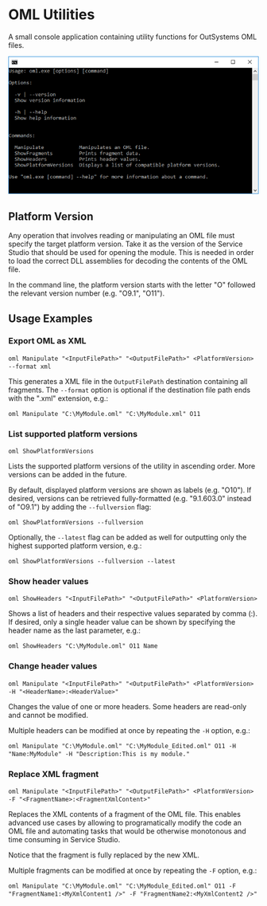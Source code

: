 # OML Utilities

A small console application containing utility functions for OutSystems OML files.

![OML Console Image Example](docs/oml-console.png)

## Platform Version

Any operation that involves reading or manipulating an OML file must specify the target platform version. Take it as the version of the Service Studio that should be used for opening the module. This is needed in order to load the correct DLL assemblies for decoding the contents of the OML file.

In the command line, the platform version starts with the letter "O" followed the relevant version number (e.g. "O9.1", "O11").

## Usage Examples

### Export OML as XML

```
oml Manipulate "<InputFilePath>" "<OutputFilePath>" <PlatformVersion> --format xml
```

This generates a XML file in the `OutputFilePath` destination containing all fragments. The `--format` option is optional if the destination file path ends with the ".xml" extension, e.g.:

```
oml Manipulate "C:\MyModule.oml" "C:\MyModule.xml" O11
```

### List supported platform versions

```
oml ShowPlatformVersions
```

Lists the supported platform versions of the utility in ascending order. More versions can be added in the future.

By default, displayed platform versions are shown as labels (e.g. "O10"). If desired, versions can be retrieved fully-formatted (e.g. "9.1.603.0" instead of "O9.1") by adding the `--fullversion` flag:

```
oml ShowPlatformVersions --fullversion
```

Optionally, the `--latest` flag can be added as well for outputting only the highest supported platform version, e.g.:

```
oml ShowPlatformVersions --fullversion --latest
```

### Show header values

```
oml ShowHeaders "<InputFilePath>" "<OutputFilePath>" <PlatformVersion>
```

Shows a list of headers and their respective values separated by comma (:). If desired, only a single header value can be shown by specifying the header name as the last parameter, e.g.:

```
oml ShowHeaders "C:\MyModule.oml" O11 Name
```

### Change header values

```
oml Manipulate "<InputFilePath>" "<OutputFilePath>" <PlatformVersion> -H "<HeaderName>:<HeaderValue>"
```

Changes the value of one or more headers. Some headers are read-only and cannot be modified.

Multiple headers can be modified at once by repeating the `-H` option, e.g.:

```
oml Manipulate "C:\MyModule.oml" "C:\MyModule_Edited.oml" O11 -H "Name:MyModule" -H "Description:This is my module."
```

### Replace XML fragment

```
oml Manipulate "<InputFilePath>" "<OutputFilePath>" <PlatformVersion> -F "<FragmentName>:<FragmentXmlContent>"
```

Replaces the XML contents of a fragment of the OML file. This enables advanced use cases by allowing to programatically modify the code an OML file and automating tasks that would be otherwise monotonous and time consuming in Service Studio.

Notice that the fragment is fully replaced by the new XML.

Multiple fragments can be modified at once by repeating the `-F` option, e.g.:

```
oml Manipulate "C:\MyModule.oml" "C:\MyModule_Edited.oml" O11 -F "FragmentName1:<MyXmlContent1 />" -F "FragmentName2:<MyXmlContent2 />"
```
